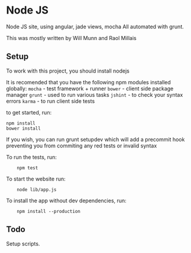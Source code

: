 Node JS
=======

Node JS site, using angular, jade views, mocha
All automated with grunt.

This was mostly written by Will Munn and Raol Millais


Setup
------
To work with this project, you should install nodejs

It is recomended that you have the following npm modules installed globally:
	`mocha` - test framework + runner
	`bower` - client side package manager
	`grunt` - used to run various tasks
	`jshint` - to check your syntax errors
	`karma` - to run client side tests

to get started, run:
```
npm install
bower install
```
If you wish, you can run grunt setupdev which will add a precommit hook preventing you from commiting any red tests or invalid syntax

To run the tests, run:
```
	npm test
```
To start the website run:
```
	node lib/app.js
```
To install the app without dev dependencies, run:
```
	npm install --production
```

Todo
-----
Setup scripts.